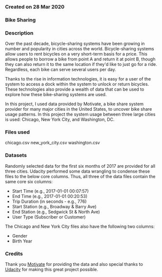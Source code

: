 ### Created on 28 Mar 2020


### Bike Sharing


### Description 
Over the past decade, bicycle-sharing systems have been growing in number and popularity in cities across the world. Bicycle-sharing systems allow users to rent bicycles on a very short-term basis for a price. This allows people to borrow a bike from point A and return it at point B, though they can also return it to the same location if they'd like to just go for a ride. Regardless, each bike can serve several users per day.

Thanks to the rise in information technologies, it is easy for a user of the system to access a dock within the system to unlock or return bicycles. These technologies also provide a wealth of data that can be used to explore how these bike-sharing systems are used.

In this project, I used data provided by Motivate, a bike share system provider for many major cities in the United States, to uncover bike share usage patterns. In this project the system usage between three large cities is used: Chicago, New York City, and Washington, DC.

### Files used
chicago.csv
new_york_city.csv
washington.csv

### Datasets

Randomly selected data for the first six months of 2017 are provided for all three cities. Udacity performed some data wrangling to condense these files to the below core columns. Thus, all three of the data files contain the same core six columns:

* Start Time (e.g., 2017-01-01 00:07:57)
* End Time (e.g., 2017-01-01 00:20:53)
* Trip Duration (in seconds - e.g., 776)
* Start Station (e.g., Broadway & Barry Ave)
* End Station (e.g., Sedgwick St & North Ave)
* User Type (Subscriber or Customer)

The Chicago and New York City files also have the following two columns:

* Gender
* Birth Year

### Credits
Thank you [Motivate](https://www.motivateco.com/) for providing the data and also special thanks to [Udacity](https://www.udacity.com/course/programming-for-data-science-nanodegree-with-R--nd118) for making this great project possible.
